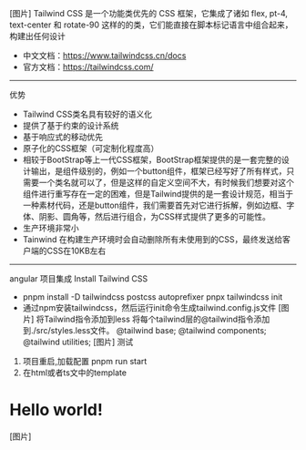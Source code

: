 [图片]
Tailwind CSS 是一个功能类优先的 CSS 框架，它集成了诸如 flex, pt-4, text-center 和 rotate-90 这样的的类，它们能直接在脚本标记语言中组合起来，构建出任何设计
- 中文文档：https://www.tailwindcss.cn/docs
- 官方文档：https://tailwindcss.com/

---
优势
- Tailwind CSS类名具有较好的语义化
- 提供了基于约束的设计系统
- 基于响应式的移动优先
- 原子化的CSS框架（可定制化程度高）
- 相较于BootStrap等上一代CSS框架，BootStrap框架提供的是一套完整的设计输出，是组件级别的，例如一个button组件，框架已经写好了所有样式，只需要一个类名就可以了，但是这样的自定义空间不大，有时候我们想要对这个组件进行重写存在一定的困难，但是Tailwind提供的是一套设计规范，相当于一种素材代码，还是button组件，我们需要首先对它进行拆解，例如边框、字体、阴影、圆角等，然后进行组合，为CSS样式提供了更多的可能性。
- 生产环境非常小
- Tainwind 在构建生产环境时会自动删除所有未使用到的CSS，最终发送给客户端的CSS在10KB左右

---
angular 项目集成
Install Tailwind CSS
- pnpm install -D tailwindcss postcss autoprefixer
pnpx tailwindcss init
- 通过npm安装tailwindcss，然后运行init命令生成tailwind.config.js文件
[图片]
将Tailwind指令添加到less
将每个tailwind层的@tailwind指令添加到./src/styles.less文件。
@tailwind base;
@tailwind components;
@tailwind utilities;
[图片]
测试
1. 项目重启,加载配置
pnpm run start
2. 在html或者ts文中的template
<h1 class="text-3xl font-bold underline">Hello world!</h1>
[图片]
